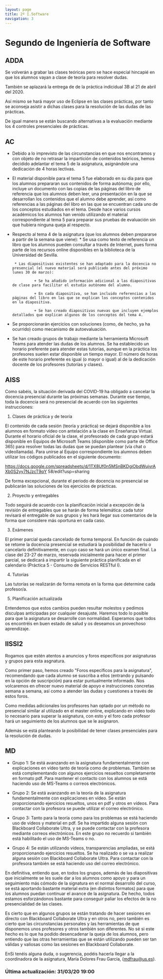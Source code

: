 ```yaml
---
layout: page
title: 2º I.Software
navigation: 3
---
```


# Segundo de Ingeniería de Software

## ADDA

Se volverán a grabar las clases teóricas pero se hace especial hincapié en que los alumnos vayan a clase de teoría para resolver dudas.

También se aplazará la entrega de de la práctica indicidual 3B al 21 de abril del 2020.

Así mismo se hará mayor uso de Eclipse en las clases prácticas, por tanto se aconseja asistir a dichas clases para la resolución de las dudas de las prácticas.

De igual manera se están buscando alternativas a la evaluación mediante los 4 controles presenciales de prácticas.


## AC

- Debido a lo imprevisto de las circunstancias en que nos encontramos y con objeto de no retrasar la impartición de contenidos teóricos, hemos decidido adelantar el tema 5 de la asignatura, asignándole una dedicación de 4 horas lectivas.

- El material disponible para el tema 5 fue elaborado en su día para que los alumnos prepararan sus contenidos de forma autónoma; por ello, incluye un documento con las copias de las páginas del libro de referencia que los alumnos deben leer, una presentación en la que se desarrollan los contenidos que el alumno debe aprender, así como referencias a las páginas del libro en las que se encuentran cada uno de los conceptos estudiados en el tema. Desde hace varios cursos académicos los alumnos han venido utilizando el material correspondiente al tema 5 para preparar sus pruebas de evaluación sin que hubiera ninguna queja al respecto.

- Respecto al tema 4 de la asignatura (que los alumnos deben prepararse a partir de la semana que viene): 
       * Se usa como texto de referencia un libro que los alumnos pueden consultar a través de Internet, pues forma parte de los recursos online disponibles en la biblioteca de la Universidad de Sevilla.  
       
       * Las diapositivas existentes se han adaptado para la docencia no presencial (el nuevo material será publicado antes del próximo lunes 30 de marzo):  
       
                + Se ha añadido información adicional a las diapositivas de clase para facilitar el estudio autónomo del alumno. 
                
                + En cada diapositiva, se han incluido referencias a las páginas del libro en las que se explican los conceptos contenidos en la diapositiva. 
                
                + Se han creado diapositivas nuevas que incluyen ejemplos detallados que explican algunos de los conceptos del tema 4. 
                
- Se proporcionarán ejercicios con soluciones (como, de hecho, ya ha ocurrido) como mecanismo de autoevaluación. 

- Se han creado grupos de trabajo mediante la herramienta Microsoft Teams para atender las dudas de los alumnos. Se ha establecido un horario preferente para atender estas tutorías, aunque en la práctica los profesores suelen estar disponible un tiempo mayor. El número de horas de este horario preferente es igual (o mayor o igual) al de la dedicación docente de los profesores (tutorías y clases).



## AISS

Como sabéis, la situación derivada del COVID-19 ha obligado a cancelar la docencia presencial
durante las próximas semanas. Durante ese tiempo, toda la docencia será no presencial de
acuerdo con las siguientes instrucciones:

1. Clases de práctica y de teoría

El contenido de cada sesión (teoría y práctica) se dejará disponible a los alumnos en formato
vídeo con antelación a la clase en Enseñanza Virtual. Durante el horario oficial de la clase, el
profesorado de cada grupo estará disponible en Equipos de Microsoft Teams (disponible como
parte de Office 365) para resolver todas las dudas que se puedan plantear (vía chat o
videollamada). Para unirse al Equipo correspondiente los alumnos deben utilizar los códigos
publicados en el siguiente documento:

https://docs.google.com/spreadsheets/d/1TX8Uf0n5MSnBKDgiObdWujyrAXb0S2yy7NJzcT9qY
58/edit?usp=sharing

De forma excepcional, durante el periodo de docencia no presencial se publicarán las soluciones
de los ejercicios de prácticas.

2. Proyecto y entregables

Todo seguirá de acuerdo con la planificación inicial a excepción de la revisión de entregables que
se harán de forma telemática: cada tutor revisará el entregable de sus grupos y les hará llegar
sus comentarios de la forma que considere más oportuna en cada caso.

3. Exámenes

El primer parcial queda cancelado de forma temporal. En función de cuándo se retome la
docencia presencial se estudiará la posibilidad de hacerlo o cancelarlo definitivamente, en cuyo
caso se hará un único examen final. La clase del 23-27 de marzo, reservada inicialmente para
hacer el primer parcial, se dedicará a impartir la siguiente práctica planificada en el calendario
(Práctica 5 - Consumo de Servicios RESTful I).

4. Tutorías

Las tutorías se realizarán de forma remota en la forma que determine cada profesor/a.

5. Planificación actualizada

[](https://i.imgur.com/IZrm4EQ.png)

Entendemos que estos cambios pueden resultar molestos y pedimos disculpas anticipadas por
cualquier desajuste. Haremos todo lo posible para que la asignatura se desarrolle con
normalidad. Esperamos que todos os encontréis en buen estado de salud y os deseamos un
provechoso aprendizaje.

## IISSI2

Rogamos que estén atentos a anuncios y foros específicos por asignaturas y grupos para esta asgnatura.

Como primer paso, hemos creado "Foros específicos para la asignatura", recomendando que cada alumno se suscriba a ellos (entrando y pulsando en la opción de suscripción) para estar puntualmente informado. Nos volcaremos en ofrecer nuevo material de apoyo e instrucciones concretas semana a semana, así como a atender las dudas y cuestiones a través de estos foros.

Como medidas adicionales los profesores han optado por un método no presencial similar al utilizado en el master online, explicando en video todo lo necesario para superar la asignatura, con esto y el foro cada profesor hará un seguimiento de los alumnos que se le asignaron.

Además se está planteando la posibilidad de tener clases presenciales para la resolución de dudas.

## MD

* Grupo 1: Se está avanzando en la asignatura fundamentalmente con explicaciones en vídeo tanto de teoría como de problemas. También se está complementando con algunos ejercicios resueltos completamente en formato pdf. Para mantener el contacto con los alumnos se está haciendo uso de MS-Teams o correos electrónicos.

* Grupo 2: Se está avanzando en la teoría de la asignatura fundamentalmente con explicaciones en vídeo. Se están proporcionando ejercicios resueltos, unos en pdf y otros en vídeos. Para contactar con la profesora se puede utilizar el correo electrónico.

* Grupo 3: Tanto para la teoría como para los problemas se está haciendo uso de vídeos y material en pdf. Se ha impartido alguna sesión con Blackboard Collaborate Ultra, y se puede contactar con la profesora mediante correos electrónicos. En este grupo no recuerdo si también está habilitado el uso de MS-Teams o no.

* Grupo 4: Se están utilizando vídeos, transparencias ampliadas, se está proporcionando ejercicios resueltos. Se ha realizado o se va a realizar alguna sesión con Blackboard Collaborate Ultra. Para contactar con la profesora también se está haciendo uso del correo electrónico.

En definitiva, entiendo que, en todos los grupos, además de las diapositivas que inicialmente se les suele dar a los alumnos como apoyo y para un seguimiento más cómodo de la signatura en el normal desarrollo del curso, se está aportando bastante material extra (en distintos formatos) para que los alumnos puedan continuar el avance de la asignatura. De hecho, todos estamos esforzándonos bastante para conseguir paliar los efectos de la no presencialidad de las clases.

Es cierto que en algunos grupos se están tratando de hacer sesiones en directo con Blackboard Collaborate Ultra y en otros no, pero también es cierto que las circunstancias personales y las herramientas de que disponemos unos profesores y otros también son diferentes. No sé si este hecho es lo que ha podido desencadenar la queja de los alumnos, pero entiendo que las otras herramientas que se están utilizando pueden ser tan válidas y valiosas como las sesiones en Blackboard Collaborate.

EnSi tenéis alguna duda, o sugerencia, podéis hacerla llegar a la coordinadora de la asignatura, María Dolores Frau García, (mdfrau@us.es).


### Última actualización: 31/03/20 19:00
